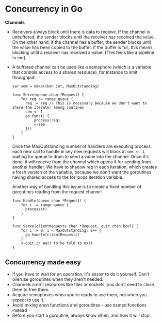 # Concurrency in Go


**Channels**
* Receivers always block until there is data to receive. If the channel is unbuffered,
  the sender blocks until the receiver has received the value. On the other hand, if the 
  channel has a buffer, the sender blocks until the value has been copied to the buffer.
  If the buffer is full, this means blocking until a receiver has received a value. [This
  feels like a pipeline to me]
* A buffered channel can be used like a semaphore (which is a variable that controls access
  to a shared resource), for instance to limit throughput. 

  ```
  var sem = make(chan int, MaxOutstanding)

  func Serve(queue chan *Request) {
	  for req := range queue {
		req := req // This is necessary because we don't want to share the iterator among routines
		sem <- 1
		go func() {
			process(req)
			<-sem
		}()
	  }
  }
  ```
  Once the MaxOutstanding number of handlers are executing process, each new call to handle
  in any new requests will block at `sem <- 1`, waiting for queue to drain to send a value
  into the channel. Once it's done, it will receive from the channel which opens it for sending from another handler.
  We have to shadow req in each iteration, which creates a fresh version of the variable, 
  because we don't want the goroutines having shared access to the for loops iteration variable.

  Another way of handling this issue is to create a fixed number of goroutines reading from
  the request channel

  ```
  func handle(queue chan *Request) {
	  for r := range queue {
		process(r)
	  }
  }

  func Serve(clientRequests chan *Request, quit chan bool) {
	  for i := 0; i < MaxOutstanding; i++ {
		go handle(clientRequests)
	  }
	  <-quit // Wait to be told to exit
  }
  ```


Concurrency made easy
---------------------

* If you have to wait for an operation, it's easier to do it yourself. Don't overuse goroutines
  when they aren't needed.
* Channels aren't resources like files or sockets, you don't need to close them to free them.
* Acquire semaphores when you're ready to use them, not when you expect to use it.
* Avoid mixing anon functions and goroutines - use named functions instead
* Before you start a goroutine, always know when, and how it will stop.
